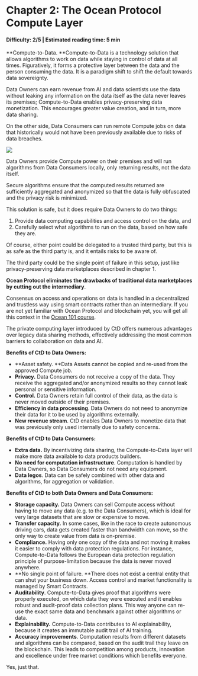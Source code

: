 # Chapter 2: The Ocean Protocol Compute Layer

#### Difficulty: **2/5** \| Estimated reading time: **5 min**

<dialog character="shell">“Because mating in the dark doesn’t expose nudity, but it bears the same offspring...”</dialog>


**Compute-to-Data. **Compute-to-Data is a technology solution that allows algorithms to work on data while staying in control of data at all times. Figuratively, it forms a protective layer between the data and the person consuming the data. It is a paradigm shift to shift the default towards data sovereignty.

Data Owners can earn revenue from AI and data scientists use the data without leaking any information on the data itself as the data never leaves its premises; Compute-to-Data enables privacy-preserving data monetization. This encourages greater value creation, and in turn, more data sharing.

On the other side, Data Consumers can run remote Compute jobs on data that historically would not have been previously available due to risks of data breaches.

<img src="/images/CtD/chapter_2_0.png" />

Data Owners provide Compute power on their premises and will run algorithms from Data Consumers locally, only returning results, not the data itself.

Secure algorithms ensure that the computed results returned are sufficiently aggregated and anonymized so that the data is fully obfuscated and the privacy risk is minimized.

This solution is safe, but it does require Data Owners to do two things:

1. Provide data computing capabilities and access control on the data, and
2. Carefully select what algorithms to run on the data, based on how safe they are.

Of course, either point could be delegated to a trusted third party, but this is as safe as the third party is, and it entails risks to be aware of.

The third party could be the single point of failure in this setup, just like privacy-preserving data marketplaces described in chapter 1.

**Ocean Protocol eliminates the drawbacks of traditional data marketplaces by cutting out the intermediary**.

Consensus on access and operations on data is handled in a decentralized and trustless way using smart contracts rather than an intermediary. If you are not yet familiar with Ocean Protocol and blockchain yet, you will get all this context in the [Ocean 101 course](https://oceanacademy.io/ocean101/chapter-1).

The private computing layer introduced by CtD offers numerous advantages over legacy data sharing methods, effectively addressing the most common barriers to collaboration on data and AI.

**Benefits of CtD to Data Owners:**

* **Asset safety. **Data Assets cannot be copied and re-used from the approved Compute job.
* **Privacy.** Data Consumers do not receive a copy of the data. They receive the aggregated and/or anonymized results so they cannot leak personal or sensitive information.
* **Control.** Data Owners retain full control of their data, as the data is never moved outside of their premises.
* **Efficiency in data processing**. Data Owners do not need to anonymize their data for it to be used by algorithms externally.
* **New revenue stream**. CtD enables Data Owners to monetize data that was previously only used internally due to safety concerns.

**Benefits of CtD to Data Consumers:**

* **Extra data.** By incentivizing data sharing, the Compute-to-Data layer will make more data available to data products builders.
* **No need for computation infrastructure**. Computation is handled by Data Owners, so Data Consumers do not need any equipment.
* **Data legos**. Data can be safely combined with other data and algorithms, for aggregation or validation.

**Benefits of CtD to both Data Owners and Data Consumers:**

* **Storage capacity.** Data Owners can sell Compute access without having to move any data (e.g. to the Data Consumers), which is ideal for very large datasets that are slow or expensive to move.
* **Transfer capacity.** In some cases, like in the race to create autonomous driving cars, data gets created faster than bandwidth can move, so the only way to create value from data is on-premise.
* **Compliance.** Having only one copy of the data and not moving it makes it easier to comply with data protection regulations. For instance, Compute-to-Data follows the European data protection regulation principle of purpose-limitation because the data is never moved anywhere.
* **No single point of failure. **There does not exist a central entity that can shut your business down. Access control and market functionality is managed by Smart Contracts.
* **Auditability**. Compute-to-Data gives proof that algorithms were properly executed, on which data they were executed and it enables robust and audit-proof data collection plans. This way anyone can re-use the exact same data and benchmark against other algorithms or data.
* **Explainability.** Compute-to-Data contributes to AI explainability, because it creates an immutable audit trail of AI training.
* **Accuracy improvements**. Computation results from different datasets and algorithms can be compared, based on the audit trail they leave on the blockchain. This leads to competition among products, innovation and excellence under free market conditions which benefits everyone.

Yes, just that.
